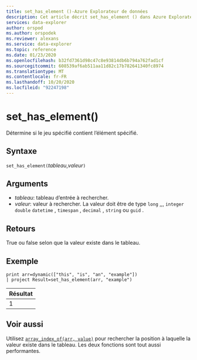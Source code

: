 ```yaml
---
title: set_has_element ()-Azure Explorateur de données
description: Cet article décrit set_has_element () dans Azure Explorateur de données.
services: data-explorer
author: orspod
ms.author: orspodek
ms.reviewer: alexans
ms.service: data-explorer
ms.topic: reference
ms.date: 01/23/2020
ms.openlocfilehash: b32fd7361d98c47c8e93814db6b794a762fad1cf
ms.sourcegitcommit: 608539af6ab511aa11d82c17b782641340fc8974
ms.translationtype: MT
ms.contentlocale: fr-FR
ms.lasthandoff: 10/20/2020
ms.locfileid: "92247198"
---
```

# <a name="set_has_element"></a>set_has_element()

Détermine si le jeu spécifié contient l’élément spécifié.

## <a name="syntax"></a>Syntaxe

`set_has_element(`*tableau*,*valeur*`)`

## <a name="arguments"></a>Arguments

* *tableau*: tableau d’entrée à rechercher.
* *valeur*: valeur à rechercher. La valeur doit être de type `long` ,,, `integer` `double` `datetime` , `timespan` , `decimal` , `string` ou `guid` .

## <a name="returns"></a>Retours

True ou false selon que la valeur existe dans le tableau.

## <a name="example"></a>Exemple

<!-- csl: https://help.kusto.windows.net:443/Samples -->
```kusto
print arr=dynamic(["this", "is", "an", "example"]) 
| project Result=set_has_element(arr, "example")
```

|Résultat|
|---|
|1|

## <a name="see-also"></a>Voir aussi

Utilisez [`array_index_of(arr, value)`](arrayindexoffunction.md) pour rechercher la position à laquelle la valeur existe dans le tableau. Les deux fonctions sont tout aussi performantes.
